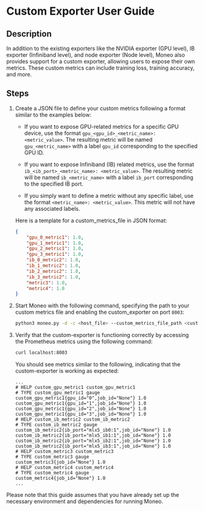 Custom Exporter User Guide
============================

Description
-----------
In addition to the existing exporters like the NVIDIA exporter (GPU level), IB exporter (Infiniband level), and node exporter (Node level), Moneo also provides support for a custom exporter, allowing users to expose their own metrics. These custom metrics can include training loss, training accuracy, and more.

Steps
-----
1. Create a JSON file to define your custom metrics following a format similar to the examples below:

   - If you want to expose GPU-related metrics for a specific GPU device, use the format `gpu_<gpu_id>_<metric_name>: <metric_value>`. The resulting metric will be named `gpu_<metric_name>` with a label `gpu_id` corresponding to the specified GPU ID.

   - If you want to expose Infiniband (IB) related metrics, use the format `ib_<ib_port>_<metric_name>: <metric_value>`. The resulting metric will be named `ib_<metric_name>` with a label `ib_port` corresponding to the specified IB port.

   - If you simply want to define a metric without any specific label, use the format `<metric_name>: <metric_value>`. This metric will not have any associated labels.

   Here is a template for a custom_metrics_file in JSON format:

   ```json
   {
       "gpu_0_metric1": 1.0,
       "gpu_1_metric1": 1.0,
       "gpu_2_metric1": 1.0,
       "gpu_3_metric1": 1.0,
       "ib_0_metric2": 1.0,
       "ib_1_metric2": 1.0,
       "ib_2_metric2": 1.0,
       "ib_3_metric2": 1.0,
       "metric3": 1.0,
       "metric4": 1.0
   }
   ```

2. Start Moneo with the following command, specifying the path to your custom metrics file and enabling the custom_exporter on port `8003`:

   ```bash
   python3 moneo.py -d -c <host_file> --custom_metrics_file_path <custom_metrics_file_path>
   ```

3. Verify that the custom-exporter is functioning correctly by accessing the Prometheus metrics using the following command:

   ```bash
   curl localhost:8003
   ```

   You should see metrics similar to the following, indicating that the custom-exporter is working as expected:

   ```plaintext
   ...
   # HELP custom_gpu_metric1 custom_gpu_metric1
   # TYPE custom_gpu_metric1 gauge
   custom_gpu_metric1{gpu_id="0",job_id="None"} 1.0
   custom_gpu_metric1{gpu_id="1",job_id="None"} 1.0
   custom_gpu_metric1{gpu_id="2",job_id="None"} 1.0
   custom_gpu_metric1{gpu_id="3",job_id="None"} 1.0
   # HELP custom_ib_metric2 custom_ib_metric2
   # TYPE custom_ib_metric2 gauge
   custom_ib_metric2{ib_port="mlx5_ib0:1",job_id="None"} 1.0
   custom_ib_metric2{ib_port="mlx5_ib1:1",job_id="None"} 1.0
   custom_ib_metric2{ib_port="mlx5_ib2:1",job_id="None"} 1.0
   custom_ib_metric2{ib_port="mlx5_ib3:1",job_id="None"} 1.0
   # HELP custom_metric3 custom_metric3
   # TYPE custom_metric3 gauge
   custom_metric3{job_id="None"} 1.0
   # HELP custom_metric4 custom_metric4
   # TYPE custom_metric4 gauge
   custom_metric4{job_id="None"} 1.0
   ...
   ```

Please note that this guide assumes that you have already set up the necessary environment and dependencies for running Moneo.